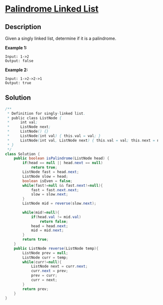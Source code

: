 # [Palindrome Linked List](https://leetcode.com/problems/palindrome-linked-list/)

## Description

Given a singly linked list, determine if it is a palindrome.

**Example 1:**

```
Input: 1->2
Output: false
```

**Example 2:**

```
Input: 1->2->2->1
Output: true
```

## Solution

```java
/**
 * Definition for singly-linked list.
 * public class ListNode {
 *     int val;
 *     ListNode next;
 *     ListNode() {}
 *     ListNode(int val) { this.val = val; }
 *     ListNode(int val, ListNode next) { this.val = val; this.next = next; }
 * }
 */
class Solution {
    public boolean isPalindrome(ListNode head) {
        if(head == null || head.next == null)
            return true;
        ListNode fast = head.next;
        ListNode slow = head;
        boolean isEven = false;
        while(fast!=null && fast.next!=null){
            fast = fast.next.next;
            slow = slow.next;
        }
        ListNode mid = reverse(slow.next);
        
        while(mid!=null){
            if(head.val != mid.val)
                return false;
            head = head.next;
            mid = mid.next;
        }
        return true;
    }
    public ListNode reverse(ListNode temp){
        ListNode prev = null;
        ListNode curr = temp;
        while(curr!=null){
            ListNode next = curr.next;
            curr.next = prev;
            prev = curr;
            curr = next;
        }
        return prev;
    }
}
```

